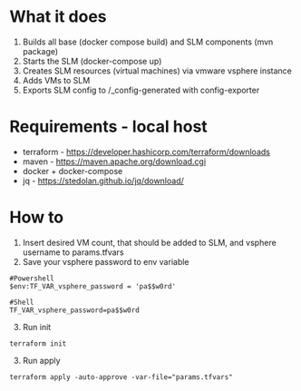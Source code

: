 # What it does

1. Builds all base (docker compose build) and SLM components (mvn package)
2. Starts the SLM (docker-compose up)
3. Creates SLM resources (virtual machines) via vmware vsphere instance
4. Adds VMs to SLM
5. Exports SLM config to <root-folder>/_config-generated with config-exporter

# Requirements - local host
- terraform - https://developer.hashicorp.com/terraform/downloads
- maven - https://maven.apache.org/download.cgi
- docker + docker-compose
- jq - https://stedolan.github.io/jq/download/

# How to

1. Insert desired VM count, that should be added to SLM, and vsphere username to params.tfvars
2. Save your vsphere password to env variable

````shell
#Powershell
$env:TF_VAR_vsphere_password = 'pa$$w0rd'

#Shell
TF_VAR_vsphere_password=pa$$w0rd
````

3. Run init

````shell
terraform init
````

3. Run apply

````shell
terraform apply -auto-approve -var-file="params.tfvars"
````